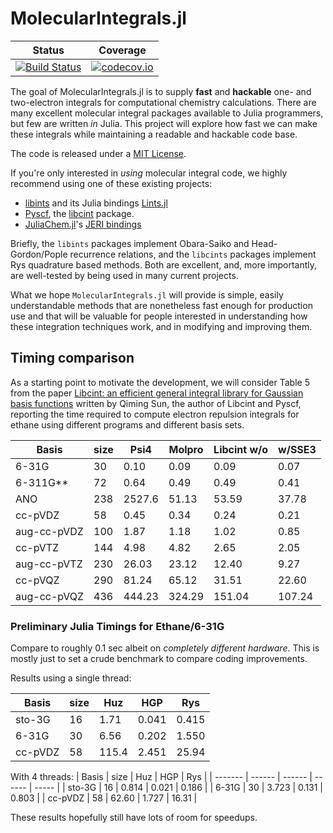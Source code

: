 # MolecularIntegrals.jl

| Status | Coverage |
| :----: | :----: |
| [![Build Status](https://travis-ci.com/rpmuller/MolecularIntegrals.jl.svg?branch=master)](https://travis-ci.com/rpmuller/MolecularIntegrals.jl) | [![codecov.io](http://codecov.io/github/rpmuller/MolecularIntegrals.jl/coverage.svg?branch=master)](http://codecov.io/github/rpmuller/MolecularIntegrals.jl?branch=master) |


The goal of MolecularIntegrals.jl is to supply **fast** and
**hackable** one- and two-electron integrals for computational chemistry calculations. 
There are many excellent molecular integral packages available to Julia programmers, but few are written *in* Julia. This project will explore how fast we can make these integrals while maintaining a readable and hackable code base.

The code is released under a [MIT License](LICENSE.md).

If you're only interested in *using* molecular integral code, we highly recommend using one of these existing projects:

- [libints](https://github.com/evaleev/libint) and its Julia bindings [Lints.jl](https://github.com/FermiQC/Lints.jl)
- [Pyscf](https://github.com/pyscf/pyscf), the [libcint](https://github.com/sunqm/libcint) package.
- [JuliaChem.jl](https://github.com/davpoolechem/JuliaChem.jl)'s [JERI bindings](https://github.com/davpoolechem/JuliaChem.jl/tree/development/deps/src)

Briefly, the `libints` packages implement Obara-Saiko and Head-Gordon/Pople recurrence relations, and the `libcints` packages implement 
Rys quadrature based methods. Both are excellent, and, more importantly, are well-tested by being used in many current projects.

What we hope `MolecularIntegrals.jl` will provide is simple, easily understandable methods that are nonetheless 
fast enough for production use and that will be valuable for people interested in understanding 
how these integration techniques work, and in modifying and improving them.


## Timing comparison
As a starting point to motivate the development, we will consider Table 5 from the paper [Libcint: an efficient general integral library for Gaussian basis functions](http://arxiv.org/abs/1412.0649) written by Qiming Sun, the author of Libcint and Pyscf, reporting the time required to compute electron repulsion integrals for ethane using different programs and different basis sets.

| Basis       | size | Psi4   | Molpro | Libcint w/o | w/SSE3 |
| ----------- | ---- | ------ | ------ | ----------- | ------ |
| 6-31G       | 30   | 0.10   | 0.09   | 0.09    | 0.07   |
| 6-311G**    | 72   | 0.64   | 0.49   | 0.49    | 0.41   |
| ANO         | 238  | 2527.6 | 51.13  | 53.59   | 37.78  |
| cc-pVDZ     | 58   | 0.45   | 0.34   | 0.24    | 0.21   |
| aug-cc-pVDZ | 100  | 1.87   | 1.18   | 1.02    | 0.85   |
| cc-pVTZ     | 144  | 4.98   | 4.82   | 2.65    | 2.05   |
| aug-cc-pVTZ | 230  | 26.03  | 23.12  | 12.40   | 9.27   |
| cc-pVQZ     | 290  | 81.24  | 65.12  | 31.51   | 22.60  |
| aug-cc-pVQZ | 436  | 444.23 | 324.29 | 151.04  | 107.24 |

### Preliminary Julia Timings for Ethane/6-31G
Compare to roughly 0.1 sec albeit on *completely different hardware*. This is mostly just to set a crude benchmark to compare coding improvements.

Results using a single thread:

| Basis   | size   | Huz    | HGP    | Rys   |
| ------- | ------ | ------ | ------ | ----- |
| sto-3G  | 16     | 1.71   | 0.041  | 0.415 |
| 6-31G   | 30     | 6.56   | 0.202  | 1.550 |
| cc-pVDZ | 58     | 115.4  | 2.451  | 25.94 |

With 4 threads:
| Basis   | size   | Huz    | HGP    | Rys   |
| ------- | ------ | ------ | ------ | ----- |
| sto-3G  | 16     | 0.814  | 0.021  | 0.186 |
| 6-31G   | 30     | 3.723  | 0.131  | 0.803 |
| cc-pVDZ | 58     | 62.60  | 1.727  | 16.31 |


These results hopefully still have lots of room for speedups.
